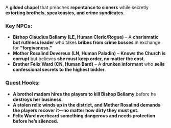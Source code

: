 A **gilded chapel** that preaches **repentance to sinners** while secretly **extorting brothels, speakeasies, and crime syndicates**.

### **Key NPCs:**

- **Bishop Claudius Bellamy (LE, Human Cleric/Rogue)** – A **charismatic but ruthless leader** who takes **bribes from crime bosses** in exchange for **"forgiveness."**
- **Mother Rosalind Devereux (LN, Human Paladin)** – **Knows the Church is corrupt** but believes **she must keep order, no matter the cost**.
- **Brother Felix Ward (CN, Human Bard)** – A **drunken informant** who **sells confessional secrets to the highest bidder**.

### **Quest Hooks:**

- **A brothel madam hires the players to kill Bishop Bellamy** before he **destroys her business**.
- **A stolen relic winds up in the district, and Mother Rosalind demands the players recover it—no matter how dirty they must get.**
- **Felix Ward overheard something dangerous and needs protection before he’s silenced.**